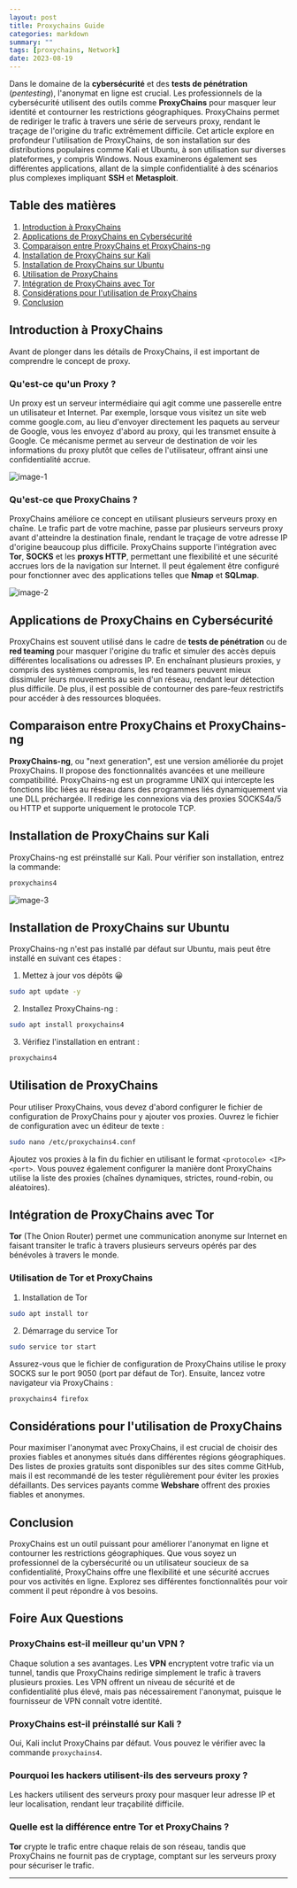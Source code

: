 ```yaml
---
layout: post
title: Proxychains Guide
categories: markdown
summary: ""
tags: [proxychains, Network]
date: 2023-08-19
---
```


Dans le domaine de la **cybersécurité** et des **tests de pénétration** (_pentesting_), l'anonymat en ligne est crucial. Les professionnels de la cybersécurité utilisent des outils comme **ProxyChains** pour masquer leur identité et contourner les restrictions géographiques. ProxyChains permet de rediriger le trafic à travers une série de serveurs proxy, rendant le traçage de l'origine du trafic extrêmement difficile. Cet article explore en profondeur l'utilisation de ProxyChains, de son installation sur des distributions populaires comme Kali et Ubuntu, à son utilisation sur diverses plateformes, y compris Windows. Nous examinerons également ses différentes applications, allant de la simple confidentialité à des scénarios plus complexes impliquant **SSH** et **Metasploit**.

## Table des matières

1. [Introduction à ProxyChains](#introduction-%C3%A0-proxychains)
2. [Applications de ProxyChains en Cybersécurité](#applications-de-proxychains-en-cybers%C3%A9curit%C3%A9)
3. [Comparaison entre ProxyChains et ProxyChains-ng](#comparaison-entre-proxychains-et-proxychains-ng)
4. [Installation de ProxyChains sur Kali](#installation-de-proxychains-sur-kali)
5. [Installation de ProxyChains sur Ubuntu](#installation-de-proxychains-sur-ubuntu)
6. [Utilisation de ProxyChains](#utilisation-de-proxychains)
7. [Intégration de ProxyChains avec Tor](#int%C3%A9gration-de-proxychains-avec-tor)
8. [Considérations pour l'utilisation de ProxyChains](#consid%C3%A9rations-pour-lutilisation-de-proxychains)
9. [Conclusion](#conclusion)

## Introduction à ProxyChains

Avant de plonger dans les détails de ProxyChains, il est important de comprendre le concept de proxy.

### Qu'est-ce qu'un Proxy ?

Un proxy est un serveur intermédiaire qui agit comme une passerelle entre un utilisateur et Internet. Par exemple, lorsque vous visitez un site web comme google.com, au lieu d'envoyer directement les paquets au serveur de Google, vous les envoyez d'abord au proxy, qui les transmet ensuite à Google. Ce mécanisme permet au serveur de destination de voir les informations du proxy plutôt que celles de l'utilisateur, offrant ainsi une confidentialité accrue.

![image-1]

### Qu'est-ce que ProxyChains ?

ProxyChains améliore ce concept en utilisant plusieurs serveurs proxy en chaîne. Le trafic part de votre machine, passe par plusieurs serveurs proxy avant d'atteindre la destination finale, rendant le traçage de votre adresse IP d'origine beaucoup plus difficile. ProxyChains supporte l'intégration avec **Tor**, **SOCKS** et les **proxys HTTP**, permettant une flexibilité et une sécurité accrues lors de la navigation sur Internet. Il peut également être configuré pour fonctionner avec des applications telles que **Nmap** et **SQLmap**.

![image-2]

## Applications de ProxyChains en Cybersécurité

ProxyChains est souvent utilisé dans le cadre de **tests de pénétration** ou de **red teaming** pour masquer l'origine du trafic et simuler des accès depuis différentes localisations ou adresses IP. En enchaînant plusieurs proxies, y compris des systèmes compromis, les red teamers peuvent mieux dissimuler leurs mouvements au sein d'un réseau, rendant leur détection plus difficile. De plus, il est possible de contourner des pare-feux restrictifs pour accéder à des ressources bloquées.

## Comparaison entre ProxyChains et ProxyChains-ng

**ProxyChains-ng**, ou "next generation", est une version améliorée du projet ProxyChains. Il propose des fonctionnalités avancées et une meilleure compatibilité. ProxyChains-ng est un programme UNIX qui intercepte les fonctions libc liées au réseau dans des programmes liés dynamiquement via une DLL préchargée. Il redirige les connexions via des proxies SOCKS4a/5 ou HTTP et supporte uniquement le protocole TCP.

## Installation de ProxyChains sur Kali

ProxyChains-ng est préinstallé sur Kali. Pour vérifier son installation, entrez la commande:

```bash
proxychains4
````

![image-3]

## Installation de ProxyChains sur Ubuntu

ProxyChains-ng n'est pas installé par défaut sur Ubuntu, mais peut être installé en suivant ces étapes :

1. Mettez à jour vos dépôts 😀

```bash
sudo apt update -y
````

2. Installez ProxyChains-ng :

```bash
sudo apt install proxychains4
````

3. Vérifiez l'installation en entrant :

```bash
proxychains4
````


## Utilisation de ProxyChains

Pour utiliser ProxyChains, vous devez d'abord configurer le fichier de configuration de ProxyChains pour y ajouter vos proxies. Ouvrez le fichier de configuration avec un éditeur de texte :

```bash
sudo nano /etc/proxychains4.conf
```

Ajoutez vos proxies à la fin du fichier en utilisant le format `<protocole> <IP> <port>`. Vous pouvez également configurer la manière dont ProxyChains utilise la liste des proxies (chaînes dynamiques, strictes, round-robin, ou aléatoires).

## Intégration de ProxyChains avec Tor

**Tor** (The Onion Router) permet une communication anonyme sur Internet en faisant transiter le trafic à travers plusieurs serveurs opérés par des bénévoles à travers le monde.

### Utilisation de Tor et ProxyChains

1. Installation de Tor

```bash
sudo apt install tor
```

2. Démarrage du service Tor
   
 ```bash
sudo service tor start
```

Assurez-vous que le fichier de configuration de ProxyChains utilise le proxy SOCKS sur le port 9050 (port par défaut de Tor). Ensuite, lancez votre navigateur via ProxyChains :

```bash
proxychains4 firefox
```

## Considérations pour l'utilisation de ProxyChains

Pour maximiser l'anonymat avec ProxyChains, il est crucial de choisir des proxies fiables et anonymes situés dans différentes régions géographiques. Des listes de proxies gratuits sont disponibles sur des sites comme GitHub, mais il est recommandé de les tester régulièrement pour éviter les proxies défaillants. Des services payants comme **Webshare** offrent des proxies fiables et anonymes.

## Conclusion

ProxyChains est un outil puissant pour améliorer l'anonymat en ligne et contourner les restrictions géographiques. Que vous soyez un professionnel de la cybersécurité ou un utilisateur soucieux de sa confidentialité, ProxyChains offre une flexibilité et une sécurité accrues pour vos activités en ligne. Explorez ses différentes fonctionnalités pour voir comment il peut répondre à vos besoins.

## Foire Aux Questions

### ProxyChains est-il meilleur qu'un VPN ?

Chaque solution a ses avantages. Les **VPN** encryptent votre trafic via un tunnel, tandis que ProxyChains redirige simplement le trafic à travers plusieurs proxies. Les VPN offrent un niveau de sécurité et de confidentialité plus élevé, mais pas nécessairement l'anonymat, puisque le fournisseur de VPN connaît votre identité.

### ProxyChains est-il préinstallé sur Kali ?

Oui, Kali inclut ProxyChains par défaut. Vous pouvez le vérifier avec la commande `proxychains4`.

### Pourquoi les hackers utilisent-ils des serveurs proxy ?

Les hackers utilisent des serveurs proxy pour masquer leur adresse IP et leur localisation, rendant leur traçabilité difficile.

### Quelle est la différence entre Tor et ProxyChains ?

**Tor** crypte le trafic entre chaque relais de son réseau, tandis que ProxyChains ne fournit pas de cryptage, comptant sur les serveurs proxy pour sécuriser le trafic.

---

[image-1]:	/img/howitwork.png
[image-2]:	/img/proxychains.png
[image-3]:	/img/i1.png